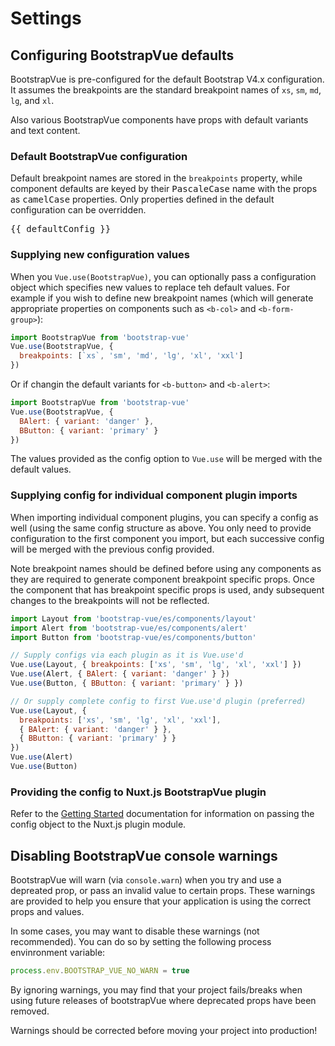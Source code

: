 # Settings

## Configuring BootstrapVue defaults

BootstrapVue is pre-configured for the default Bootstrap V4.x configuration. It assumes the breakpoints
are the standard breakpoint names of `xs`, `sm`, `md`, `lg`, and `xl`.

Also various BootstrapVue components have props with default variants and text content.

### Default BootstrapVue configuration

Default breakpoint names are stored in the `breakpoints` property, while component defaults are keyed
by their <samp>PascaleCase</samp> name with the props as <samp>camelCase</samp> properties. Only
properties defined in the default configuration can be overridden.

<pre class="hljs json text-monospace p-2">
{{ defaultConfig }}
</pre>

### Supplying new configuration values

When you `Vue.use(BootstrapVue)`, you can optionally pass a configuration object which specifies
new values to replace teh default values.  For example if you wish to define new breakpoint names
(which will generate appropriate properties on components such as `<b-col>` and `<b-form-group>`):

```js
import BootstrapVue from 'bootstrap-vue'
Vue.use(BootstrapVue, {
  breakpoints: [`xs`, 'sm', 'md', 'lg', 'xl', 'xxl']
})
```

Or if changin the default variants for `<b-button>` and `<b-alert>`:

```js
import BootstrapVue from 'bootstrap-vue'
Vue.use(BootstrapVue, {
  BAlert: { variant: 'danger' },
  BButton: { variant: 'primary' }
})
```

The values provided as the config option to `Vue.use` will be merged with the default values.

### Supplying config for individual component plugin imports

When importing individual component plugins, you can specify a config as well (using the same
config structure as above.  You only need to provide configuration to the first component you
import, but each successive config will be merged with the previous config provided.

Note breakpoint names should be defined before using any components as they are required to
generate component breakpoint specific props. Once the component that has breakpoint specific
props is used, andy subsequent changes to the breakpoints will not be reflected.

```js
import Layout from 'bootstrap-vue/es/components/layout'
import Alert from 'bootstrap-vue/es/components/alert'
import Button from 'bootstrap-vue/es/components/button'

// Supply configs via each plugin as it is Vue.use'd
Vue.use(Layout, { breakpoints: ['xs', 'sm', 'lg', 'xl', 'xxl'] })
Vue.use(Alert, { BAlert: { variant: 'danger' } })
Vue.use(Button, { BButton: { variant: 'primary' } })

// Or supply complete config to first Vue.use'd plugin (preferred)
Vue.use(Layout, {
  breakpoints: ['xs', 'sm', 'lg', 'xl', 'xxl'],
  { BAlert: { variant: 'danger' } },
  { BButton: { variant: 'primary' } }
})
Vue.use(Alert)
Vue.use(Button)
```

### Providing the config to Nuxt.js BootstrapVue plugin

Refer to the [Getting Started](/docs/#nuxtjs-plugin-module) documentation for information on
passing the config object to the Nuxt.js plugin module.

## Disabling BootstrapVue console warnings

BootstrapVue will warn (via `console.warn`) when you try and use a depreated prop, or pass
an invalid value to certain props. These warnings are provided to help you ensure that your
application is using the correct props and values.

In some cases, you may want to disable these warnings (not recommended). You can do so by
setting the following process envinronment variable:

<!-- eslint-disable no-unused-vars -->

```js
process.env.BOOTSTRAP_VUE_NO_WARN = true
```

By ignoring warnings, you may find that your project fails/breaks when using future releases
of bootstrapVue where deprecated props have been removed.

Warnings should be corrected before moving your project into production!
